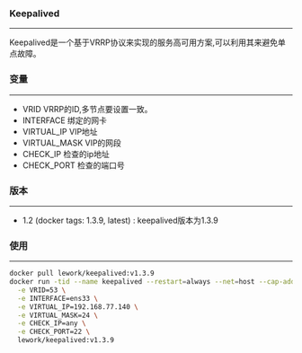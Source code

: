 ### Keepalived
---
Keepalived是一个基于VRRP协议来实现的服务高可用方案,可以利用其来避免单点故障。

### 变量
---
- VRID          VRRP的ID,多节点要设置一致。
- INTERFACE     绑定的网卡
- VIRTUAL_IP    VIP地址
- VIRTUAL_MASK  VIP的网段
- CHECK_IP      检查的ip地址
- CHECK_PORT    检查的端口号

### 版本
---
- 1.2 (docker tags: 1.3.9, latest) : keepalived版本为1.3.9

### 使用
---
```bash
docker pull lework/keepalived:v1.3.9
docker run -tid --name keepalived --restart=always --net=host --cap-add=NET_ADMIN \
  -e VRID=53 \
  -e INTERFACE=ens33 \
  -e VIRTUAL_IP=192.168.77.140 \
  -e VIRTUAL_MASK=24 \
  -e CHECK_IP=any \
  -e CHECK_PORT=22 \
  lework/keepalived:v1.3.9
```
